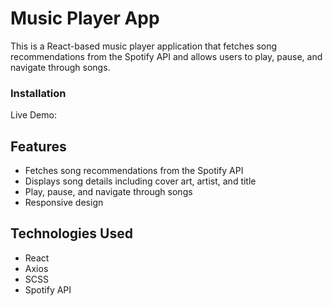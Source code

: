 # Music Player App

This is a React-based music player application that fetches song recommendations from the Spotify API and allows users to play, pause, and navigate through songs.

### Installation

Live Demo: 

## Features

- Fetches song recommendations from the Spotify API
- Displays song details including cover art, artist, and title
- Play, pause, and navigate through songs
- Responsive design

## Technologies Used

- React
- Axios
- SCSS
- Spotify API



